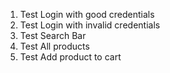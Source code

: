1. Test Login with good credentials
2. Test Login with invalid credentials
3. Test Search Bar
4. Test All products
5. Test Add product to cart